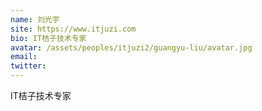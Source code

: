 ```yaml
---
name: 刘光宇
site: https://www.itjuzi.com
bio: IT桔子技术专家
avatar: /assets/peoples/itjuzi2/guangyu-liu/avatar.jpg
email: 
twitter: 
---
```

IT桔子技术专家
